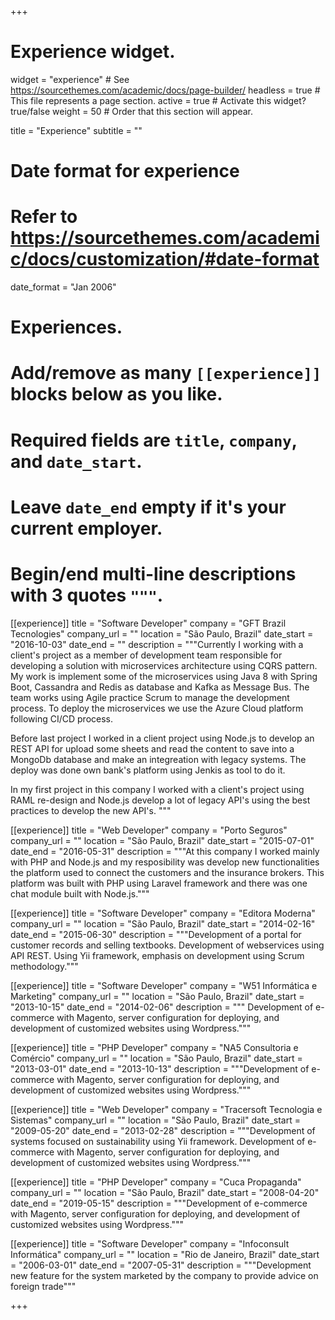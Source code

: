 +++
# Experience widget.
widget = "experience"  # See https://sourcethemes.com/academic/docs/page-builder/
headless = true  # This file represents a page section.
active = true  # Activate this widget? true/false
weight = 50  # Order that this section will appear.

title = "Experience"
subtitle = ""

# Date format for experience
#   Refer to https://sourcethemes.com/academic/docs/customization/#date-format
date_format = "Jan 2006"

# Experiences.
#   Add/remove as many `[[experience]]` blocks below as you like.
#   Required fields are `title`, `company`, and `date_start`.
#   Leave `date_end` empty if it's your current employer.
#   Begin/end multi-line descriptions with 3 quotes `"""`.
[[experience]]
  title = "Software Developer"
  company = "GFT Brazil Tecnologies"
  company_url = ""
  location = "São Paulo, Brazil"
  date_start = "2016-10-03"
  date_end = ""
  description = """Currently I working with a client's project as a member of development team responsible for developing a solution with microservices architecture using CQRS pattern. My work is implement some of the microservices using Java 8 with Spring Boot, Cassandra and Redis as database and Kafka as Message Bus. The team works using Agile practice Scrum to manage the development process. To deploy the microservices we use the Azure Cloud platform following CI/CD process.

  Before last project I worked in a client project using Node.js to develop an REST API for upload some sheets and read the content to save into a MongoDb database and make an integreation with legacy systems. The deploy was done own bank's platform using Jenkis as tool to do it.

  In my first project in this company I worked with a client's project using RAML re-design and Node.js  develop a lot of legacy API's using the best practices to develop the new API's.
  """

[[experience]]
  title = "Web Developer"
  company = "Porto Seguros"
  company_url = ""
  location = "São Paulo, Brazil"
  date_start = "2015-07-01"
  date_end = "2016-05-31"
  description = """At this company I worked mainly with PHP and Node.js and my resposibility was develop new functionalities the platform used to connect the customers and the insurance brokers. 
  This platform was built with PHP using Laravel framework and  there was one chat module built with Node.js."""

[[experience]]
  title = "Software Developer"
  company = "Editora Moderna"
  company_url = ""
  location = "São Paulo, Brazil"
  date_start = "2014-02-16"
  date_end = "2015-06-30"
  description = """Development of a portal for customer records and selling textbooks. Development of webservices using API REST. Using Yii framework, emphasis on development using Scrum methodology."""

[[experience]]
  title = "Software Developer"
  company = "W51 Informática e Marketing"
  company_url = ""
  location = "São Paulo, Brazil"
  date_start = "2013-10-15"
  date_end = "2014-02-06"
  description = """ Development of e-commerce with Magento, server configuration for deploying, and development of customized websites using Wordpress."""


[[experience]]
  title = "PHP Developer"
  company = "NA5 Consultoria e Comércio"
  company_url = ""
  location = "São Paulo, Brazil"
  date_start = "2013-03-01"
  date_end = "2013-10-13"
  description = """Development of e-commerce with Magento, server configuration for deploying, and development of customized websites using Wordpress."""

[[experience]]
  title = "Web Developer"
  company = "Tracersoft Tecnologia e Sistemas"
  company_url = ""
  location = "São Paulo, Brazil"
  date_start = "2009-05-20"
  date_end = "2013-02-28"
  description = """Development of systems focused on sustainability using Yii framework. Development of e-commerce with Magento, server configuration for deploying, and development of customized websites using Wordpress."""

[[experience]]
  title = "PHP Developer"
  company = "Cuca Propaganda"
  company_url = ""
  location = "São Paulo, Brazil"
  date_start = "2008-04-20"
  date_end = "2019-05-15"
  description = """Development of e-commerce with Magento, server configuration for deploying, and development of customized websites using Wordpress."""

[[experience]]
  title = "Software Developer"
  company = "Infoconsult Informática"
  company_url = ""
  location = "Rio de Janeiro, Brazil"
  date_start = "2006-03-01"
  date_end = "2007-05-31"
  description = """Development new feature for the system marketed by the company to provide advice on foreign trade"""



+++
